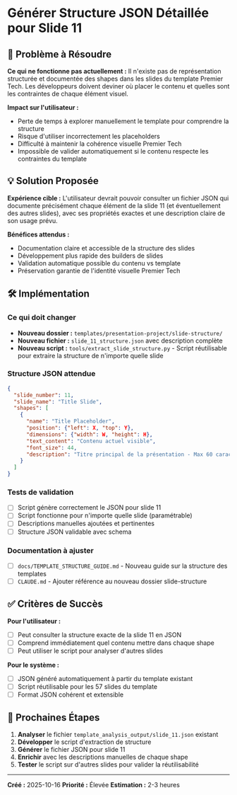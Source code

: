 # Générer Structure JSON Détaillée pour Slide 11

## 🎯 Problème à Résoudre

**Ce qui ne fonctionne pas actuellement :**
Il n'existe pas de représentation structurée et documentée des shapes dans les slides du template Premier Tech. Les développeurs doivent deviner où placer le contenu et quelles sont les contraintes de chaque élément visuel.

**Impact sur l'utilisateur :**
- Perte de temps à explorer manuellement le template pour comprendre la structure
- Risque d'utiliser incorrectement les placeholders
- Difficulté à maintenir la cohérence visuelle Premier Tech
- Impossible de valider automatiquement si le contenu respecte les contraintes du template

## 💡 Solution Proposée

**Expérience cible :**
L'utilisateur devrait pouvoir consulter un fichier JSON qui documente précisément chaque élément de la slide 11 (et éventuellement des autres slides), avec ses propriétés exactes et une description claire de son usage prévu.

**Bénéfices attendus :**
- Documentation claire et accessible de la structure des slides
- Développement plus rapide des builders de slides
- Validation automatique possible du contenu vs template
- Préservation garantie de l'identité visuelle Premier Tech

## 🛠️ Implémentation

### Ce qui doit changer
- **Nouveau dossier :** `templates/presentation-project/slide-structure/`
- **Nouveau fichier :** `slide_11_structure.json` avec description complète
- **Nouveau script :** `tools/extract_slide_structure.py` - Script réutilisable pour extraire la structure de n'importe quelle slide

### Structure JSON attendue
```json
{
  "slide_number": 11,
  "slide_name": "Title Slide",
  "shapes": [
    {
      "name": "Title Placeholder",
      "position": {"left": X, "top": Y},
      "dimensions": {"width": W, "height": H},
      "text_content": "Contenu actuel visible",
      "font_size": 44,
      "description": "Titre principal de la présentation - Max 60 caractères recommandé"
    }
  ]
}
```

### Tests de validation
- [ ] Script génère correctement le JSON pour slide 11
- [ ] Script fonctionne pour n'importe quelle slide (paramétrable)
- [ ] Descriptions manuelles ajoutées et pertinentes
- [ ] Structure JSON validable avec schema

### Documentation à ajuster
- [ ] `docs/TEMPLATE_STRUCTURE_GUIDE.md` - Nouveau guide sur la structure des templates
- [ ] `CLAUDE.md` - Ajouter référence au nouveau dossier slide-structure

## ✅ Critères de Succès

**Pour l'utilisateur :**
- [ ] Peut consulter la structure exacte de la slide 11 en JSON
- [ ] Comprend immédiatement quel contenu mettre dans chaque shape
- [ ] Peut utiliser le script pour analyser d'autres slides

**Pour le système :**
- [ ] JSON généré automatiquement à partir du template existant
- [ ] Script réutilisable pour les 57 slides du template
- [ ] Format JSON cohérent et extensible

## 🚀 Prochaines Étapes

1. **Analyser** le fichier `template_analysis_output/slide_11.json` existant
2. **Développer** le script d'extraction de structure
3. **Générer** le fichier JSON pour slide 11
4. **Enrichir** avec les descriptions manuelles de chaque shape
5. **Tester** le script sur d'autres slides pour valider la réutilisabilité

---

**Créé :** 2025-10-16
**Priorité :** Élevée
**Estimation :** 2-3 heures